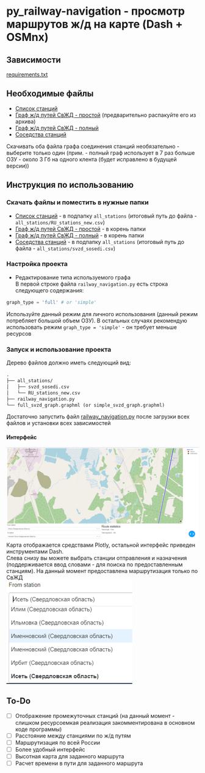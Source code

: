 # py_railway-navigation - просмотр маршрутов ж/д на карте (Dash + OSMnx)
## Зависимости
[requirements.txt](https://github.com/MichaelODeli/py_railway-navigation/blob/main/requirements.txt)
## Необходимые файлы
 * [Список станций](https://github.com/MichaelODeli/railway_materials/blob/main/stations_parcer/RU_stations_new.csv)
 * [Граф ж/д путей СвЖД - простой](https://github.com/MichaelODeli/railway_materials/blob/main/svzd_graph/full_svzd_graph.graphml.zip) (предварительно распакуйте его из архива)
 * [Граф ж/д путей СвЖД - полный](https://github.com/MichaelODeli/railway_materials/blob/main/svzd_graph/simple_svzd_graph.graphml)
 * [Соседства станций](https://github.com/MichaelODeli/railway_materials/blob/main/stations_neighbourhood/svzd_sosedi.csv)   
    
 Скачивать оба файла графа соединения станций необязательно - выберите только один (прим. - полный граф использует в 7 раз больше ОЗУ - около 3 Гб на одного клента (будет исправлено в будущей версии))


## Инструкция по использованию
### Скачать файлы и поместить в нужные папки
* [Список станций](https://github.com/MichaelODeli/railway_materials/blob/main/stations_parcer/RU_stations_new.csv) - в подпапку `all_stations` (итоговый путь до файла - `all_stations/RU_stations_new.csv`)
* [Граф ж/д путей СвЖД - простой](https://github.com/MichaelODeli/railway_materials/blob/main/svzd_graph/full_svzd_graph.graphml.zip) - в корень папки
* [Граф ж/д путей СвЖД - полный](https://github.com/MichaelODeli/railway_materials/blob/main/svzd_graph/simple_svzd_graph.graphml) - в корень папки
* [Соседства станций](https://github.com/MichaelODeli/railway_materials/blob/main/stations_neighbourhood/svzd_sosedi.csv) - в подпапку `all_stations` (итоговый путь до файла - `all_stations/svzd_sosedi.csv`)
### Настройка проекта
* Редактирование типа используемого графа   
В первой строке файла `railway_navigation.py` есть строка следующего содержания:
```python
graph_type = 'full' # or 'simple'
```   
Используйте данный режим для личного использования (данный режим потребляет большой объем ОЗУ). В остальных случаях рекомендую использовать режим `graph_type = 'simple'` - он требует меньше ресурсов
### Запуск и использование проекта
Дерево файлов должно иметь следующий вид:
```
.
├── all_stations/
│   ├── svzd_sosedi.csv
│   └── RU_stations_new.csv
├── railway_navigation.py
└── full_svzd_graph.graphml (or simple_svzd_graph.graphml)
```
Достаточно запустить файл [railway_navigation.py](https://github.com/MichaelODeli/py_railway-navigation/blob/main/railway_navigation.py) после загрузки всех файлов и установки всех зависимостей
#### Интерфейс
![Интерфейс программы](/img/interface.png)
Карта отображается средствами Plotly, остальной интерфейс приведен инструментами Dash.   
Слева снизу вы можете выбрать станции отправления и назначения (поддерживается ввод словами - для поиска по предоставленным станциям). На данный момент предоставлена маршрутизация только по СвЖД   
![Выбор станции отправления](/img/selector.png)
## To-Do
- [ ] Отображение промежуточных станций (на данный момент - слишком ресурсоемкая реализация закомментирована в основном коде программы)
- [ ] Расстояние между станциями по ж/д путям
- [ ] Маршрутизация по всей России
- [ ] Более удобный интерфейс
- [ ] Высотная карта для заданного маршрута
- [ ] Расчет времени в пути для заданного маршрута
